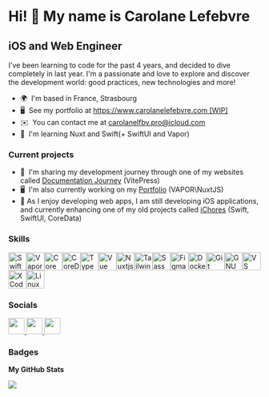 Hi! 👋 My name is Carolane Lefebvre
=========================================================================================================================================

iOS and Web Engineer
-------------------- 

I've been learning to code for the past 4 years, and decided to dive completely in last year. I'm a passionate and love to explore and discover the development world: good practices, new technologies and more!

*   🌍  I'm based in France, Strasbourg
*   🖥️  See my portfolio at [https://www.carolanelefebvre.com \[WIP\]](http://www.carolanelefebvre.com)
*   ✉️  You can contact me at [carolanelfbv.pro@icloud.com](mailto:carolanelfbv.pro@icloud.com)
*   🧠  I'm learning Nuxt and Swift(+ SwiftUI and Vapor)

### Current projects
*   🚀  I'm sharing my development journey through one of my websites called [Documentation Journey](http://carolanelfbv.github.io) (VitePress)
*   🖥️  I'm also currently working on my [Portfolio](https://github.com/CarolaneLFBV/portfolio) (VAPOR\NuxtJS)
*   📱  As I enjoy developing web apps, I am still developing iOS applications, and currently enhancing one of my old projects called [iChores](https://github.com/CarolaneLFBV/iChores) (Swift, SwiftUI, CoreData)

### Skills 
<p align="left">
<a href="https://developer.apple.com/swift/" target="_blank" rel="noreferrer"><img src="https://raw.githubusercontent.com/danielcranney/readme-generator/main/public/icons/skills/swift-colored.svg" width="36" height="36" alt="Swift" /></a><a href="https://vapor.codes/" target="_blank" rel="noreferrer"><img src="https://docs.vapor.codes/assets/logo.png" width="36" height="36" alt="Vapor" /></a><a href="https://developer.apple.com/documentation/coreml/" target="_blank" rel="noreferrer"><img src="https://developer.apple.com/assets/elements/icons/create-ml/create-ml-96x96_2x.png" width="36" height="36" alt="CoreML" /></a><a href="https://developer.apple.com/documentation/coredata" target="_blank" rel="noreferrer"><img src="https://velog.velcdn.com/images/qnm83/post/92952fa1-24b5-4c85-b4a1-bd5d0ef015db/image.png" width="36" height="36" alt="CoreData" /></a><a href="https://www.typescriptlang.org/" target="_blank" rel="noreferrer"><img src="https://raw.githubusercontent.com/danielcranney/readme-generator/main/public/icons/skills/typescript-colored.svg" width="36" height="36" alt="TypeScript" /></a><a href="https://vuejs.org/" target="_blank" rel="noreferrer"><img src="https://raw.githubusercontent.com/danielcranney/readme-generator/main/public/icons/skills/vuejs-colored.svg" width="36" height="36" alt="Vue" /></a><a href="https://nuxtjs.org/" target="_blank" rel="noreferrer"><img src="https://raw.githubusercontent.com/danielcranney/readme-generator/main/public/icons/skills/nuxtjs-colored.svg" width="36" height="36" alt="Nuxtjs" /></a><a href="https://tailwindcss.com/" target="_blank" rel="noreferrer"><img src="https://raw.githubusercontent.com/danielcranney/readme-generator/main/public/icons/skills/tailwindcss-colored.svg" width="36" height="36" alt="TailwindCSS" /></a><a href="https://sass-lang.com/" target="_blank" rel="noreferrer"><img src="https://raw.githubusercontent.com/danielcranney/readme-generator/main/public/icons/skills/sass-colored.svg" width="36" height="36" alt="Sass" /></a><a href="https://www.figma.com/" target="_blank" rel="noreferrer"><img src="https://raw.githubusercontent.com/danielcranney/readme-generator/main/public/icons/skills/figma-colored.svg" width="36" height="36" alt="Figma" /></a><a href="https://www.docker.com/" target="_blank" rel="noreferrer"><img src="https://raw.githubusercontent.com/danielcranney/readme-generator/main/public/icons/skills/docker-colored.svg" width="36" height="36" alt="Docker" /></a><a href="https://git-scm.com/" target="_blank" rel="noreferrer"><img src="https://raw.githubusercontent.com/danielcranney/readme-generator/main/public/icons/skills/git-colored.svg" width="36" height="36" alt="Git" /></a><a href="https://www.gnu.org/software/bash/" target="_blank" rel="noreferrer"><img src="https://raw.githubusercontent.com/danielcranney/readme-generator/main/public/icons/skills/gnubash.svg" width="36" height="36" alt="GNU Bash" /></a><a href="https://code.visualstudio.com/" target="_blank" rel="noreferrer"><img src="https://raw.githubusercontent.com/danielcranney/readme-generator/main/public/icons/skills/visualstudiocode.svg" width="36" height="36" alt="VS Code" /></a><a href="https://www.xcode.com" target="_blank" rel="noreferrer"><img src="https://raw.githubusercontent.com/danielcranney/readme-generator/main/public/icons/skills/xcode.svg" width="36" height="36" alt="XCode" /></a><a href="https://www.linux.org" target="_blank" rel="noreferrer"><img src="https://raw.githubusercontent.com/danielcranney/readme-generator/main/public/icons/skills/linux-colored.svg" width="36" height="36" alt="Linux" /></a></p>
                    
### Socials
<p align="left">
  <a href="https://www.github.com/CarolaneLFBV" target="_blank" rel="noreferrer">
      <picture>
        <source media="(prefers-color-scheme: dark)" srcset="https://raw.githubusercontent.com/danielcranney/readme-generator/main/public/icons/socials/github-dark.svg" />
        <source media="(prefers-color-scheme: light)" srcset="https://raw.githubusercontent.com/danielcranney/readme-generator/main/public/icons/socials/github.svg" />
        <img src="https://raw.githubusercontent.com/danielcranney/readme-generator/main/public/icons/socials/github.svg" width="32" height="32" />
      </picture>
  </a>
  <a href="https://www.linkedin.com/in/carolane-lefebvre" target="_blank" rel="noreferrer">
      <picture>
        <source media="(prefers-color-scheme: dark)" srcset="https://raw.githubusercontent.com/danielcranney/readme-generator/main/public/icons/socials/linkedin-dark.svg" />
        <source media="(prefers-color-scheme: light)" srcset="https://raw.githubusercontent.com/danielcranney/readme-generator/main/public/icons/socials/linkedin.svg" />
        <img src="https://raw.githubusercontent.com/danielcranney/readme-generator/main/public/icons/socials/linkedin.svg" width="32" height="32" />
      </picture>
  </a>
  <a href="https://www.twitch.tv/okeep_" target="_blank" rel="noreferrer">
      <picture>
        <source media="(prefers-color-scheme: dark)" srcset="https://raw.githubusercontent.com/danielcranney/readme-generator/main/public/icons/socials/twitch-dark.svg" />
        <source media="(prefers-color-scheme: light)" srcset="https://raw.githubusercontent.com/danielcranney/readme-generator/main/public/icons/socials/twitch.svg" />
        <img src="https://raw.githubusercontent.com/danielcranney/readme-generator/main/public/icons/socials/twitch.svg" width="32" height="32" />
      </picture>
   </a>
</p>

### Badges
<b>My GitHub Stats</b>
<div>
<a href="http://www.github.com/CarolaneLFBV"><img src="https://github-readme-streak-stats.herokuapp.com/?user=CarolaneLFBV&stroke=ffffff&background=1c1917&ring=0891b2&fire=0891b2&currStreakNum=ffffff&currStreakLabel=0891b2&sideNums=ffffff&sideLabels=ffffff&dates=ffffff&hide_border=true" /></a>
</div>
